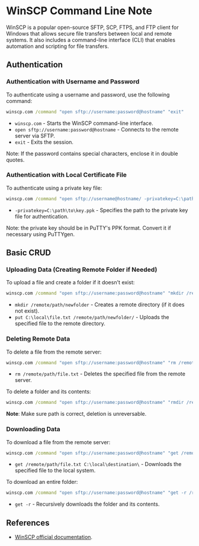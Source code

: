 # WinSCP Command Line Note


WinSCP is a popular open-source SFTP, SCP, FTPS, and FTP client for Windows that allows secure file transfers between local and remote systems. It also includes a command-line interface (CLI) that enables automation and scripting for file transfers.


## Authentication
### Authentication with Username and Password

To authenticate using a username and password, use the following command:

```cmd
winscp.com /command "open sftp://username:password@hostname" "exit"
```


- `winscp.com` - Starts the WinSCP command-line interface.
- `open sftp://username:password@hostname` - Connects to the remote server via SFTP.
- `exit` - Exits the session.

Note: If the password contains special characters, enclose it in double quotes.

### Authentication with Local Certificate File

To authenticate using a private key file:

```cmd
winscp.com /command "open sftp://username@hostname/ -privatekey=C:\path\to\key.ppk" "exit"
```

- `-privatekey=C:\path\to\key.ppk` - Specifies the path to the private key file for authentication.

Note: the private key should be in PuTTY's PPK format. Convert it if necessary using PuTTYgen.


## Basic CRUD
### Uploading Data (Creating Remote Folder if Needed)

To upload a file and create a folder if it doesn't exist:

```cmd
winscp.com /command "open sftp://username:password@hostname" "mkdir /remote/path/newfolder" "put C:\local\file.txt /remote/path/newfolder/" "exit"
```


- `mkdir /remote/path/newfolder` - Creates a remote directory (if it does not exist).
- `put C:\local\file.txt /remote/path/newfolder/` - Uploads the specified file to the remote directory.


### Deleting Remote Data

To delete a file from the remote server:

```cmd
winscp.com /command "open sftp://username:password@hostname" "rm /remote/path/file.txt" "exit"
```


- `rm /remote/path/file.txt` - Deletes the specified file from the remote server.

To delete a folder and its contents:

```cmd
winscp.com /command "open sftp://username:password@hostname" "rmdir /remote/path/folder" "exit"
```

**Note**: Make sure path is correct, deletion is unreversable.

### Downloading Data

To download a file from the remote server:

```cmd
winscp.com /command "open sftp://username:password@hostname" "get /remote/path/file.txt C:\local\destination\" "exit"
```

- `get /remote/path/file.txt C:\local\destination\` - Downloads the specified file to the local system.

To download an entire folder:

```cmd
winscp.com /command "open sftp://username:password@hostname" "get -r /remote/path/folder C:\local\destination\" "exit"
```


- `get -r` - Recursively downloads the folder and its contents.


## References

* [WinSCP official documentation](https://winscp.net/).